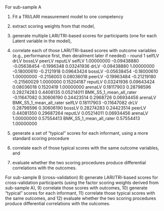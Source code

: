 For sub-sample A
1) Fit a TRI/LARI measurement model to one competency
2) extract scoring weights from that model,
3) generate multiple LARI/TRI-based scores for participants (one for each Latent variable in the model),
4) correlate each of those LARI/TRI-based scores with outcome variables (e.g., performance first, then derailment later if needed) - round 1
                             selfLV        drLV      bossLV     peerLV    reputLV
selfLV                   1.00000000 -0.09438880 -0.05638454 -0.1996348 0.03241936
drLV                    -0.09438880  1.00000000 -0.18000610 -0.2121918 0.09643424
bossLV                  -0.05638454 -0.18000610  1.00000000 -0.2156003 0.08036018
peerLV                  -0.19963484 -0.21219180 -0.21560029  1.0000000 0.15204187
reputLV                  0.03241936  0.09643424  0.08036018  0.1520419 1.00000000
arenaLV                  0.18117903  0.28798596  0.28274283  0.4408135 0.05214011
BMK_S5_1_mean_all_rater -0.11647082  0.30606190  0.24423514  0.2968726 0.06934456
                           arenaLV BMK_S5_1_mean_all_rater
selfLV                  0.18117903             -0.11647082
drLV                    0.28798596              0.30606190
bossLV                  0.28274283              0.24423514
peerLV                  0.44081350              0.29687264
reputLV                 0.05214011              0.06934456
arenaLV                 1.00000000              0.57554413
BMK_S5_1_mean_all_rater 0.57554413              1.00000000
 
 

 
 
5) generate a set of “typical” scores for each informant, using a more standard scoring procedure
6) correlate each of those typical scores with the same outcome variables, and
7) evaluate whether the two scoring procedures produce differential correlations with the outcomes.
 
For sub-sample B (cross-validation)
8) generate LARI/TRI-based scores for cross-validation participants (using the factor scoring weights derived from sub-sample A),
9) correlate those scores with outcomes,
10) generate “typical” scores for each informant,
11) correlate those typical scores with the same outcomes, and
12) evaluate whether the two scoring procedures produce differential correlations with the outcomes.